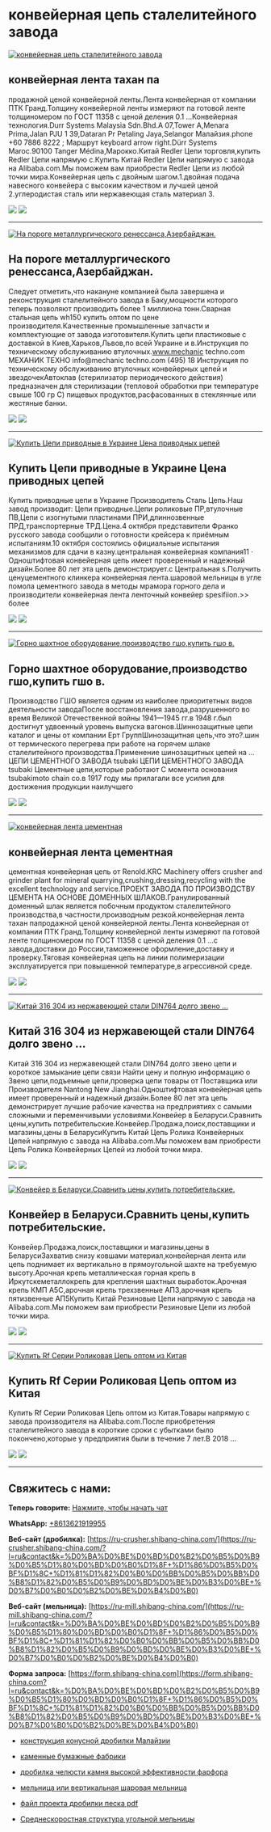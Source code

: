 # конвейерная цепь сталелитейного завода

<a href="https://swt.shibang-china.com/?l=ru&img&k=%D0%BA%D0%BE%D0%BD%D0%B2%D0%B5%D0%B9%D0%B5%D1%80%D0%BD%D0%B0%D1%8F+%D1%86%D0%B5%D0%BF%D1%8C+%D1%81%D1%82%D0%B0%D0%BB%D0%B5%D0%BB%D0%B8%D1%82%D0%B5%D0%B9%D0%BD%D0%BE%D0%B3%D0%BE+%D0%B7%D0%B0%D0%B2%D0%BE%D0%B4%D0%B0" target="_blank">![конвейерная цепь сталелитейного завода](http://static.shibang-china.com/all-800x300/1402.jpg)</a>

## конвейерная лента тахан па
продажной ценой конвейерной ленты.Лента конвейерная от компании ПТК Гранд.Толщину конвейерной ленты измеряют па готовой ленте толщиномером по ГОСТ 11358 с ценой деления 0.1 …Конвейерная технология.Durr Systems Malaysia Sdn.Bhd.A 07,Tower A,Menara Prima,Jalan PJU 1 39,Dataran Pr Petaling Jaya,Selangor Малайзия.phone +60 7886 8222 ; Маршрут keyboard arrow right.D&#252;rr Systems Maroc.90100 Tanger M&#233;dina,Марокко.Китай Redler Цепи торговля,купить Redler Цепи напрямую с.Купить Китай Redler Цепи напрямую с завода на Alibaba.com.Мы поможем вам приобрести Redler Цепи из любой точки мира.Конвейерная цепь с двойным шагом.1.двойная подача навесного конвейера с высоким качеством и лучшей ценой 2.углеродистая сталь или нержавеющая сталь материал 3.


<a href="https://whatsapp.shibangsoft.com/WhatsApp.php" target="_blank" title="WhatsApp">![](http://static.shibang-china.com/icon/whatsapp.png)</a> <a href="https://swt.shibang-china.com/?l=ru&icon&k=%D0%BA%D0%BE%D0%BD%D0%B2%D0%B5%D0%B9%D0%B5%D1%80%D0%BD%D0%B0%D1%8F+%D1%86%D0%B5%D0%BF%D1%8C+%D1%81%D1%82%D0%B0%D0%BB%D0%B5%D0%BB%D0%B8%D1%82%D0%B5%D0%B9%D0%BD%D0%BE%D0%B3%D0%BE+%D0%B7%D0%B0%D0%B2%D0%BE%D0%B4%D0%B0" target="_blank">![](http://static.shibang-china.com/icon/chat-ru.png)</a>

---

<a href="https://swt.shibang-china.com/?l=ru&img&k=%D0%BA%D0%BE%D0%BD%D0%B2%D0%B5%D0%B9%D0%B5%D1%80%D0%BD%D0%B0%D1%8F+%D1%86%D0%B5%D0%BF%D1%8C+%D1%81%D1%82%D0%B0%D0%BB%D0%B5%D0%BB%D0%B8%D1%82%D0%B5%D0%B9%D0%BD%D0%BE%D0%B3%D0%BE+%D0%B7%D0%B0%D0%B2%D0%BE%D0%B4%D0%B0" target="_blank">![На пороге металлургического ренессанса,Азербайджан.](http://static.shibang-china.com/all-800x300/182.jpg)</a>

## На пороге металлургического ренессанса,Азербайджан.
Следует отметить,что накануне компанией была завершена и реконструкция сталелитейного завода в Баку,мощности которого теперь позволяют производить более 1 миллиона тонн.Сварная стальная цепь wh150 купить оптом по цене производителя.Качественные промышленные запчасти и комплектующие от завода изготовителя.Купить цепи пластиковые с доставкой в Киев,Харьков,Львов,по всей Украине и в.Инструкция по техническому обслуживанию втулочных.www.mechanic techno.com МЕХАНИК ТЕХНО info@mechanic techno.com (495) 18 Инструкция по техническому обслуживанию втулочных конвейерных цепей и звездочекАвтоклав (стерилизатор периодического действия) предназначен для стерилизации (тепловой обработки при температуре свыше 100 гр С) пищевых продуктов,расфасованных в стеклянные или жестяные банки.


<a href="https://whatsapp.shibangsoft.com/WhatsApp.php" target="_blank" title="WhatsApp">![](http://static.shibang-china.com/icon/whatsapp.png)</a> <a href="https://swt.shibang-china.com/?l=ru&icon&k=%D0%BA%D0%BE%D0%BD%D0%B2%D0%B5%D0%B9%D0%B5%D1%80%D0%BD%D0%B0%D1%8F+%D1%86%D0%B5%D0%BF%D1%8C+%D1%81%D1%82%D0%B0%D0%BB%D0%B5%D0%BB%D0%B8%D1%82%D0%B5%D0%B9%D0%BD%D0%BE%D0%B3%D0%BE+%D0%B7%D0%B0%D0%B2%D0%BE%D0%B4%D0%B0" target="_blank">![](http://static.shibang-china.com/icon/chat-ru.png)</a>

---

<a href="https://swt.shibang-china.com/?l=ru&img&k=%D0%BA%D0%BE%D0%BD%D0%B2%D0%B5%D0%B9%D0%B5%D1%80%D0%BD%D0%B0%D1%8F+%D1%86%D0%B5%D0%BF%D1%8C+%D1%81%D1%82%D0%B0%D0%BB%D0%B5%D0%BB%D0%B8%D1%82%D0%B5%D0%B9%D0%BD%D0%BE%D0%B3%D0%BE+%D0%B7%D0%B0%D0%B2%D0%BE%D0%B4%D0%B0" target="_blank">![Купить Цепи приводные в Украине Цена приводных цепей](http://static.shibang-china.com/all-800x300/968.jpg)</a>

## Купить Цепи приводные в Украине Цена приводных цепей
Купить приводные цепи в Украине Производитель Сталь Цепь.Наш завод производит: Цепи приводные.Цепи роликовые ПР,втулочные ПВ,Цепи с изогнутыми пластинами ПРИ,длиннозвенные ПРД,транспортерные ТРД.Цена.4 октября представители Франко русского завода сообщили о готовности крейсера к приёмным испытаниям.10 октября состоялись официальные испытания механизмов для сдачи в казну.центральная конвейерная компания11 &#183; Одноштифтовая конвейерная цепь имеет проверенный и надежный дизайн.Более 80 лет эта цепь демонстрирует.c Центральная s.Получить ценуцементного клинкера конвейерная лента.шаровой мельницы в угле помола цементного завода в методы мрамора горного дела и производители конвейерная лента ленточный конвейер spesifiion.&gt;&gt; более


<a href="https://whatsapp.shibangsoft.com/WhatsApp.php" target="_blank" title="WhatsApp">![](http://static.shibang-china.com/icon/whatsapp.png)</a> <a href="https://swt.shibang-china.com/?l=ru&icon&k=%D0%BA%D0%BE%D0%BD%D0%B2%D0%B5%D0%B9%D0%B5%D1%80%D0%BD%D0%B0%D1%8F+%D1%86%D0%B5%D0%BF%D1%8C+%D1%81%D1%82%D0%B0%D0%BB%D0%B5%D0%BB%D0%B8%D1%82%D0%B5%D0%B9%D0%BD%D0%BE%D0%B3%D0%BE+%D0%B7%D0%B0%D0%B2%D0%BE%D0%B4%D0%B0" target="_blank">![](http://static.shibang-china.com/icon/chat-ru.png)</a>

---

<a href="https://swt.shibang-china.com/?l=ru&img&k=%D0%BA%D0%BE%D0%BD%D0%B2%D0%B5%D0%B9%D0%B5%D1%80%D0%BD%D0%B0%D1%8F+%D1%86%D0%B5%D0%BF%D1%8C+%D1%81%D1%82%D0%B0%D0%BB%D0%B5%D0%BB%D0%B8%D1%82%D0%B5%D0%B9%D0%BD%D0%BE%D0%B3%D0%BE+%D0%B7%D0%B0%D0%B2%D0%BE%D0%B4%D0%B0" target="_blank">![Горно шахтное оборудование,производство гшо,купить гшо в.](http://static.shibang-china.com/all-800x300/266.jpg)</a>

## Горно шахтное оборудование,производство гшо,купить гшо в.
Производство ГШО является одним из наиболее приоритетных видов деятельности заводаПосле восстановления завода,разрушенного во время Великой Отечественной войны 1941—1945 гг.в 1948 г.был достигнут удвоенный уровень выпуска вагонов.Шиннозащитные цепи каталог и цены от компании Ерт ГруппШинозащитная цепь,что это?.шин от термического перегрева при работе на горячем шлаке сталелитейного производства.Применение шинозащитных цепей на …ЦЕПИ ЦЕМЕНТНОГО ЗАВОДА tsubaki ЦЕПИ ЦЕМЕНТНОГО ЗАВОДА tsubaki Цементные цепи,которые работают С момента основания tsubakimoto chain co.в 1917 году мы прилагали все усилия для достижения продукции наилучшего


<a href="https://whatsapp.shibangsoft.com/WhatsApp.php" target="_blank" title="WhatsApp">![](http://static.shibang-china.com/icon/whatsapp.png)</a> <a href="https://swt.shibang-china.com/?l=ru&icon&k=%D0%BA%D0%BE%D0%BD%D0%B2%D0%B5%D0%B9%D0%B5%D1%80%D0%BD%D0%B0%D1%8F+%D1%86%D0%B5%D0%BF%D1%8C+%D1%81%D1%82%D0%B0%D0%BB%D0%B5%D0%BB%D0%B8%D1%82%D0%B5%D0%B9%D0%BD%D0%BE%D0%B3%D0%BE+%D0%B7%D0%B0%D0%B2%D0%BE%D0%B4%D0%B0" target="_blank">![](http://static.shibang-china.com/icon/chat-ru.png)</a>

---

<a href="https://swt.shibang-china.com/?l=ru&img&k=%D0%BA%D0%BE%D0%BD%D0%B2%D0%B5%D0%B9%D0%B5%D1%80%D0%BD%D0%B0%D1%8F+%D1%86%D0%B5%D0%BF%D1%8C+%D1%81%D1%82%D0%B0%D0%BB%D0%B5%D0%BB%D0%B8%D1%82%D0%B5%D0%B9%D0%BD%D0%BE%D0%B3%D0%BE+%D0%B7%D0%B0%D0%B2%D0%BE%D0%B4%D0%B0" target="_blank">![конвейерная лента цементная](http://static.shibang-china.com/all-800x300/667.jpg)</a>

## конвейерная лента цементная
цементная конвейерная цепь от Renold.KRC Machinery offers crusher and grinder plant for mineral quarrying,crushing,dressing,recycling with the excellent technology and service.ПРОЕКТ ЗАВОДА ПО ПРОИЗВОДСТВУ ЦЕМЕНТА НА ОСНОВЕ ДОМЕННЫХ ШЛАКОВ.Гранулированный доменный шлак является побочным продуктом сталелитейного производства,в частности,производным резкой.конвейерная лента тахан папродажной ценой конвейерной ленты.Лента конвейерная от компании ПТК Гранд.Толщину конвейерной ленты измеряют па готовой ленте толщиномером по ГОСТ 11358 с ценой деления 0.1 …с завода,доставки до России,таможенное оформление,доставку и проверку.Тяговая конвейерная цепь на линии полимеризации эксплуатируется при повышенной температуре,в агрессивной среде.


<a href="https://whatsapp.shibangsoft.com/WhatsApp.php" target="_blank" title="WhatsApp">![](http://static.shibang-china.com/icon/whatsapp.png)</a> <a href="https://swt.shibang-china.com/?l=ru&icon&k=%D0%BA%D0%BE%D0%BD%D0%B2%D0%B5%D0%B9%D0%B5%D1%80%D0%BD%D0%B0%D1%8F+%D1%86%D0%B5%D0%BF%D1%8C+%D1%81%D1%82%D0%B0%D0%BB%D0%B5%D0%BB%D0%B8%D1%82%D0%B5%D0%B9%D0%BD%D0%BE%D0%B3%D0%BE+%D0%B7%D0%B0%D0%B2%D0%BE%D0%B4%D0%B0" target="_blank">![](http://static.shibang-china.com/icon/chat-ru.png)</a>

---

<a href="https://swt.shibang-china.com/?l=ru&img&k=%D0%BA%D0%BE%D0%BD%D0%B2%D0%B5%D0%B9%D0%B5%D1%80%D0%BD%D0%B0%D1%8F+%D1%86%D0%B5%D0%BF%D1%8C+%D1%81%D1%82%D0%B0%D0%BB%D0%B5%D0%BB%D0%B8%D1%82%D0%B5%D0%B9%D0%BD%D0%BE%D0%B3%D0%BE+%D0%B7%D0%B0%D0%B2%D0%BE%D0%B4%D0%B0" target="_blank">![Китай 316 304 из нержавеющей стали DIN764 долго звено …](http://static.shibang-china.com/all-800x300/1049.jpg)</a>

## Китай 316 304 из нержавеющей стали DIN764 долго звено …
Китай 316 304 из нержавеющей стали DIN764 долго звено цепи и короткое замыкание цепи связи Найти цену и полную информацию о Звено цепи,подъемные цепи,проверка цепи товары от Поставщика или Производителя Nantong New Jianghai.Одноштифтовая конвейерная цепь имеет проверенный и надежный дизайн.Более 80 лет эта цепь демонстрирует лучшие рабочие качества на предприятиях с самыми сложными и переменчивыми условиями.Конвейер в Беларуси.Сравнить цены,купить потребительские.Конвейер.Продажа,поиск,поставщики и магазины,цены в БеларусиКупить Китай Цепь Ролика Конвейерных Цепей напрямую с завода на Alibaba.com.Мы поможем вам приобрести Цепь Ролика Конвейерных Цепей из любой точки мира.


<a href="https://whatsapp.shibangsoft.com/WhatsApp.php" target="_blank" title="WhatsApp">![](http://static.shibang-china.com/icon/whatsapp.png)</a> <a href="https://swt.shibang-china.com/?l=ru&icon&k=%D0%BA%D0%BE%D0%BD%D0%B2%D0%B5%D0%B9%D0%B5%D1%80%D0%BD%D0%B0%D1%8F+%D1%86%D0%B5%D0%BF%D1%8C+%D1%81%D1%82%D0%B0%D0%BB%D0%B5%D0%BB%D0%B8%D1%82%D0%B5%D0%B9%D0%BD%D0%BE%D0%B3%D0%BE+%D0%B7%D0%B0%D0%B2%D0%BE%D0%B4%D0%B0" target="_blank">![](http://static.shibang-china.com/icon/chat-ru.png)</a>

---

<a href="https://swt.shibang-china.com/?l=ru&img&k=%D0%BA%D0%BE%D0%BD%D0%B2%D0%B5%D0%B9%D0%B5%D1%80%D0%BD%D0%B0%D1%8F+%D1%86%D0%B5%D0%BF%D1%8C+%D1%81%D1%82%D0%B0%D0%BB%D0%B5%D0%BB%D0%B8%D1%82%D0%B5%D0%B9%D0%BD%D0%BE%D0%B3%D0%BE+%D0%B7%D0%B0%D0%B2%D0%BE%D0%B4%D0%B0" target="_blank">![Конвейер в Беларуси.Сравнить цены,купить потребительские.](http://static.shibang-china.com/all-800x300/1398.jpg)</a>

## Конвейер в Беларуси.Сравнить цены,купить потребительские.
Конвейер.Продажа,поиск,поставщики и магазины,цены в БеларусиЗахватив снизу ковшами материал,конвейерная лента или цепь поднимает их вертикально в прямоугольной шахте на требуемую высоту.Арочная крепь металлическая горная крепь в Иркутскеметаллокрепь для крепления шахтных выработок.Арочная крепь КМП А5С,арочная крепь трехзвенные АПЗ,арочная крепь пятизвенные АП5Купить Китай Резиновые Цепи напрямую с завода на Alibaba.com.Мы поможем вам приобрести Резиновые Цепи из любой точки мира.


<a href="https://whatsapp.shibangsoft.com/WhatsApp.php" target="_blank" title="WhatsApp">![](http://static.shibang-china.com/icon/whatsapp.png)</a> <a href="https://swt.shibang-china.com/?l=ru&icon&k=%D0%BA%D0%BE%D0%BD%D0%B2%D0%B5%D0%B9%D0%B5%D1%80%D0%BD%D0%B0%D1%8F+%D1%86%D0%B5%D0%BF%D1%8C+%D1%81%D1%82%D0%B0%D0%BB%D0%B5%D0%BB%D0%B8%D1%82%D0%B5%D0%B9%D0%BD%D0%BE%D0%B3%D0%BE+%D0%B7%D0%B0%D0%B2%D0%BE%D0%B4%D0%B0" target="_blank">![](http://static.shibang-china.com/icon/chat-ru.png)</a>

---

<a href="https://swt.shibang-china.com/?l=ru&img&k=%D0%BA%D0%BE%D0%BD%D0%B2%D0%B5%D0%B9%D0%B5%D1%80%D0%BD%D0%B0%D1%8F+%D1%86%D0%B5%D0%BF%D1%8C+%D1%81%D1%82%D0%B0%D0%BB%D0%B5%D0%BB%D0%B8%D1%82%D0%B5%D0%B9%D0%BD%D0%BE%D0%B3%D0%BE+%D0%B7%D0%B0%D0%B2%D0%BE%D0%B4%D0%B0" target="_blank">![Купить Rf Серии Роликовая Цепь оптом из Китая](http://static.shibang-china.com/all-800x300/1260.jpg)</a>

## Купить Rf Серии Роликовая Цепь оптом из Китая
Купить Rf Серии Роликовая Цепь оптом из Китая.Товары напрямую с завода производителя на Alibaba.com.После приобретения сталелитейного завода в короткие сроки с убытками было покончено,которые у предприятия были в течение 7 лет.В 2018 …

<a href="https://whatsapp.shibangsoft.com/WhatsApp.php" target="_blank" title="WhatsApp">![](http://static.shibang-china.com/icon/whatsapp.png)</a> <a href="https://swt.shibang-china.com/?l=ru&icon&k=%D0%BA%D0%BE%D0%BD%D0%B2%D0%B5%D0%B9%D0%B5%D1%80%D0%BD%D0%B0%D1%8F+%D1%86%D0%B5%D0%BF%D1%8C+%D1%81%D1%82%D0%B0%D0%BB%D0%B5%D0%BB%D0%B8%D1%82%D0%B5%D0%B9%D0%BD%D0%BE%D0%B3%D0%BE+%D0%B7%D0%B0%D0%B2%D0%BE%D0%B4%D0%B0" target="_blank">![](http://static.shibang-china.com/icon/chat-ru.png)</a>

---
## Свяжитесь с нами:

**Теперь говорите:** [Нажмите, чтобы начать чат](https://swt.shibang-china.com?l=ru&contact&k=%D0%BA%D0%BE%D0%BD%D0%B2%D0%B5%D0%B9%D0%B5%D1%80%D0%BD%D0%B0%D1%8F+%D1%86%D0%B5%D0%BF%D1%8C+%D1%81%D1%82%D0%B0%D0%BB%D0%B5%D0%BB%D0%B8%D1%82%D0%B5%D0%B9%D0%BD%D0%BE%D0%B3%D0%BE+%D0%B7%D0%B0%D0%B2%D0%BE%D0%B4%D0%B0)

**WhatsApp:**  [+8613621919955](https://whatsapp.shibangsoft.com/WhatsApp.php)

**Веб-сайт (дробилка):** [https://ru-crusher.shibang-china.com/](https://ru-crusher.shibang-china.com/?l=ru&contact&k=%D0%BA%D0%BE%D0%BD%D0%B2%D0%B5%D0%B9%D0%B5%D1%80%D0%BD%D0%B0%D1%8F+%D1%86%D0%B5%D0%BF%D1%8C+%D1%81%D1%82%D0%B0%D0%BB%D0%B5%D0%BB%D0%B8%D1%82%D0%B5%D0%B9%D0%BD%D0%BE%D0%B3%D0%BE+%D0%B7%D0%B0%D0%B2%D0%BE%D0%B4%D0%B0)

**Веб-сайт (мельница):** [https://ru-mill.shibang-china.com/](https://ru-mill.shibang-china.com/?l=ru&contact&k=%D0%BA%D0%BE%D0%BD%D0%B2%D0%B5%D0%B9%D0%B5%D1%80%D0%BD%D0%B0%D1%8F+%D1%86%D0%B5%D0%BF%D1%8C+%D1%81%D1%82%D0%B0%D0%BB%D0%B5%D0%BB%D0%B8%D1%82%D0%B5%D0%B9%D0%BD%D0%BE%D0%B3%D0%BE+%D0%B7%D0%B0%D0%B2%D0%BE%D0%B4%D0%B0)

**Форма запроса:** [https://form.shibang-china.com](https://form.shibang-china.com?l=ru&contact&k=%D0%BA%D0%BE%D0%BD%D0%B2%D0%B5%D0%B9%D0%B5%D1%80%D0%BD%D0%B0%D1%8F+%D1%86%D0%B5%D0%BF%D1%8C+%D1%81%D1%82%D0%B0%D0%BB%D0%B5%D0%BB%D0%B8%D1%82%D0%B5%D0%B9%D0%BD%D0%BE%D0%B3%D0%BE+%D0%B7%D0%B0%D0%B2%D0%BE%D0%B4%D0%B0)

* [конструкция конусной дробилки Малайзии](../121/%D0%BA%D0%BE%D0%BD%D1%81%D1%82%D1%80%D1%83%D0%BA%D1%86%D0%B8%D1%8F%20%D0%BA%D0%BE%D0%BD%D1%83%D1%81%D0%BD%D0%BE%D0%B9%20%D0%B4%D1%80%D0%BE%D0%B1%D0%B8%D0%BB%D0%BA%D0%B8%20%D0%9C%D0%B0%D0%BB%D0%B0%D0%B9%D0%B7%D0%B8%D0%B8.md)

* [каменные бумажные фабрики](../121/%D0%BA%D0%B0%D0%BC%D0%B5%D0%BD%D0%BD%D1%8B%D0%B5%20%D0%B1%D1%83%D0%BC%D0%B0%D0%B6%D0%BD%D1%8B%D0%B5%20%D1%84%D0%B0%D0%B1%D1%80%D0%B8%D0%BA%D0%B8.md)

* [дробилка челюсти камня высокой эффективности фарфора](../125/%D0%B4%D1%80%D0%BE%D0%B1%D0%B8%D0%BB%D0%BA%D0%B0%20%D1%87%D0%B5%D0%BB%D1%8E%D1%81%D1%82%D0%B8%20%D0%BA%D0%B0%D0%BC%D0%BD%D1%8F%20%D0%B2%D1%8B%D1%81%D0%BE%D0%BA%D0%BE%D0%B9%20%D1%8D%D1%84%D1%84%D0%B5%D0%BA%D1%82%D0%B8%D0%B2%D0%BD%D0%BE%D1%81%D1%82%D0%B8%20%D1%84%D0%B0%D1%80%D1%84%D0%BE%D1%80%D0%B0.md)

* [мельница или вертикальная шаровая мельница](../121/%D0%BC%D0%B5%D0%BB%D1%8C%D0%BD%D0%B8%D1%86%D0%B0%20%D0%B8%D0%BB%D0%B8%20%D0%B2%D0%B5%D1%80%D1%82%D0%B8%D0%BA%D0%B0%D0%BB%D1%8C%D0%BD%D0%B0%D1%8F%20%D1%88%D0%B0%D1%80%D0%BE%D0%B2%D0%B0%D1%8F%20%D0%BC%D0%B5%D0%BB%D1%8C%D0%BD%D0%B8%D1%86%D0%B0.md)

* [файл проекта дробилки песка pdf](../124/%D1%84%D0%B0%D0%B9%D0%BB%20%D0%BF%D1%80%D0%BE%D0%B5%D0%BA%D1%82%D0%B0%20%D0%B4%D1%80%D0%BE%D0%B1%D0%B8%D0%BB%D0%BA%D0%B8%20%D0%BF%D0%B5%D1%81%D0%BA%D0%B0%20pdf.md)

* [Среднескоростная структура угольной мельницы](../122/%D0%A1%D1%80%D0%B5%D0%B4%D0%BD%D0%B5%D1%81%D0%BA%D0%BE%D1%80%D0%BE%D1%81%D1%82%D0%BD%D0%B0%D1%8F%20%D1%81%D1%82%D1%80%D1%83%D0%BA%D1%82%D1%83%D1%80%D0%B0%20%D1%83%D0%B3%D0%BE%D0%BB%D1%8C%D0%BD%D0%BE%D0%B9%20%D0%BC%D0%B5%D0%BB%D1%8C%D0%BD%D0%B8%D1%86%D1%8B.md)